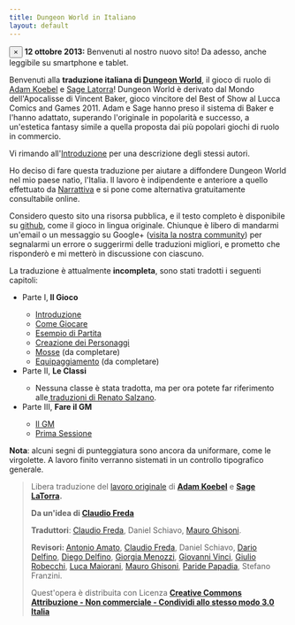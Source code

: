 ```yaml
---
title: Dungeon World in Italiano
layout: default
---
```


<div class="alert">
<button type="button" class="close" data-dismiss="alert">×</button>
<strong>12 ottobre 2013:</strong> Benvenuti al nostro nuovo sito! Da adesso, anche leggibile su smartphone e tablet.
</div>

Benvenuti alla **traduzione italiana di [Dungeon World][dw]**, il gioco di ruolo di [Adam Koebel][adam] e [Sage Latorra][sage]! Dungeon World è derivato dal Mondo dell'Apocalisse di Vincent Baker, gioco vincitore del Best of Show al Lucca Comics and Games 2011. Adam e Sage hanno preso il sistema di Baker e l'hanno adattato, superando l'originale in popolarità e successo, a un'estetica fantasy simile a quella proposta dai più popolari giochi di ruolo in commercio.

Vi rimando all'[Introduzione](introduzione) per una descrizione degli stessi autori.

Ho deciso di fare questa traduzione per aiutare a diffondere Dungeon World nel mio paese natìo, l'Italia. Il lavoro è indipendente e anteriore a quello effettuato da [Narrattiva](www.narrattiva.it) e si pone come alternativa gratuitamente consultabile online.

Considero questo sito una risorsa pubblica, e il testo completo è disponibile su [github][git], come il gioco in lingua originale. Chiunque è libero di mandarmi un'email o un messaggio su Google+ ([visita la nostra community][community]) per segnalarmi un errore o suggerirmi delle traduzioni migliori, e prometto che risponderò e mi metterò in discussione con ciascuno.

La traduzione è attualmente **incompleta**, sono stati tradotti i seguenti capitoli:

<ul>
	<li>Parte I,<b> Il Gioco</b></li>
	<ul>
		<li><a href="introduzione">Introduzione</a></li>
		<li><a href="come-giocare">Come Giocare</a></li>
		<li><a href="esempio">Esempio di Partita</a></li>
		<li><a href="creazione-personaggi">Creazione dei Personaggi</a></li>
		<li><a href="mosse">Mosse</a>&nbsp;(da completare)</li>
		<li><a href="equipaggiamento">Equipaggiamento</a>&nbsp;(da completare)</li>
	</ul>
	<li>Parte II, <b>Le Classi</b></li>
	<ul>
		<li>Nessuna classe è stata tradotta, ma per ora potete far riferimento alle<a href="http://caretaker.altervista.org/giochi-di-ruolo/"> traduzioni di Renato Salzano</a>.</li>
	</ul>
	<li>Parte III, <b>Fare il GM</b></li>
	<ul>
		<li><a href="il-gm">Il GM</a></li>
		<li><a href="prima-sessione">Prima Sessione</a></li>
	</ul>
</ul>

**Nota**: alcuni segni di punteggiatura sono ancora da uniformare, come le virgolette. A lavoro finito verranno sistemati in un controllo tipografico generale.

[dw]: http://www.dungeon-world.com
[adam]: https://plus.google.com/112484087750169360510
[sage]: https://plus.google.com/117415966179711277938
[community]: https://plus.google.com/communities/114321549831158308890
[renato]: http://caretaker.altervista.org/giochi-di-ruolo/
[git]: https://github.com/claudiofreda/Dungeon-World-Italiano

<blockquote>
<p style="text-align:left">Libera traduzione del <a href="https://github.com/Sagelt/Dungeon-World" target="_blank">lavoro originale</a> di <a href="https://plus.google.com/u/0/112484087750169360510"><b>Adam Koebel</b></a> e <b><a href="https://plus.google.com/u/0/117415966179711277938">Sage LaTorra</a>.
</b></p>
<p style="text-align:left"><b>Da un'idea di&nbsp;</b><a href="https://plus.google.com/u/0/112991578095647299350" target="_blank"><b>Claudio Freda</b></a></p>
<p style="text-align:left"><b>Traduttori</b>:&nbsp;<a href="https://plus.google.com/u/0/112991578095647299350" target="_blank">Claudio Freda</a>,&nbsp;Daniel Schiavo,&nbsp;<a href="https://plus.google.com/113536342334278411258" style="text-align:start" target="_blank">Mauro Ghisoni</a>.&nbsp;</p>
<p style="text-align:left"><b>Revisori:&nbsp;</b><a href="https://plus.google.com/107667343404799785520" target="_blank">Antonio Amato</a>,&nbsp;<a href="https://plus.google.com/112991578095647299350" target="_blank">Claudio Freda</a>, Daniel Schiavo, <a href="https://plus.google.com/u/0/105434214058733883957" target="_blank">Dario Delfino</a>,&nbsp;<a href="https://plus.google.com/118033451148976345230" target="_blank">Diego Delfino</a>,&nbsp;<a href="https://plus.google.com/113383799827204001261" target="_blank">Giorgia Menozzi</a>,&nbsp;<a href="https://plus.google.com/107861607091405146379" target="_blank">Giovanni Vinci</a>, <a href="https://plus.google.com/u/0/117946773352558942341" target="_blank">Giulio Robecchi</a>,&nbsp;<a href="https://plus.google.com/108007955567460306563" target="_blank">Luca Maiorani</a>,&nbsp;<a href="https://plus.google.com/113536342334278411258" target="_blank">Mauro Ghisoni</a>, <a href="https://plus.google.com/u/0/100891656436184215243" target="_blank">Paride Papadia</a>, Stefano Franzini.</p>
<p style="text-align:left">
Quest'opera è distribuita con Licenza <a href="http://creativecommons.org/licenses/by-nc-sa/3.0/it/" rel="license"><b>Creative Commons Attribuzione - Non commerciale - Condividi allo stesso modo 3.0 Italia</b></a></p>
</blockquote>